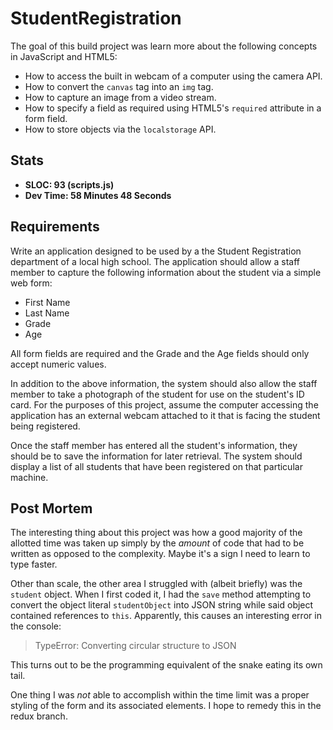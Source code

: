 StudentRegistration
==============
The goal of this build project was learn more about the following concepts in JavaScript and HTML5:

* How to access the built in webcam of a computer using the camera API.
* How to convert the `canvas` tag into an `img` tag.
* How to capture an image from a video stream.
* How to specify a field as required using HTML5's `required` attribute in a form field.
* How to store objects via the `localstorage` API.


Stats
------
  * **SLOC: 93 (scripts.js)**
  * **Dev Time: 58 Minutes 48 Seconds**

Requirements
------------
Write an application designed to be used by a the Student Registration department of a local high school. The application should allow a staff member to capture the following information about the student via a simple web form:

* First Name
* Last Name
* Grade
* Age

All form fields are required and the Grade and the Age fields should only accept numeric values.

In addition to the above information, the system should also allow the staff member to take a photograph of the student for use on the student's ID card. For the purposes of this project, assume the computer accessing the application has an external webcam attached to it that is facing the student being registered.

Once the staff member has entered all the student's information, they should be to save the information for later retrieval. The system should display a list of all students that have been registered on that particular machine.

Post Mortem
-----------
The interesting thing about this project was how a good majority of the allotted time was taken up simply by the _amount_ of code that had to be written as opposed to the complexity. Maybe it's a sign I need to learn to type faster.

Other than scale, the other area I struggled with (albeit briefly) was the `student` object. When I first coded it, I had the `save` method attempting to convert the object literal `studentObject` into JSON string while said object contained references to `this`. Apparently, this causes an interesting error in the console:

<blockquote>
TypeError: Converting circular structure to JSON
</blockquote>

This turns out to be the programming equivalent of the snake eating its own tail.

One thing I was _not_ able to accomplish within the time limit was a proper styling of the form and its associated elements. I hope to remedy this in the redux branch.